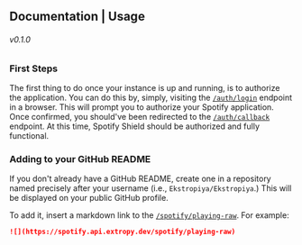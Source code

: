 ## Documentation | Usage

###### v0.1.0

### First Steps

The first thing to do once your instance is up and running, is to authorize the application. You can do this by, simply, visiting the [``/auth/login``](../api/README.md#get-authlogin) endpoint in a browser. This will prompt you to authorize your Spotify application. Once confirmed, you should've been redirected to the [``/auth/callback``](../api/README.md#get-authcallback) endpoint. At this time, Spotify Shield should be authorized and fully functional.

### Adding to your GitHub README

If you don't already have a GitHub README, create one in a repository named precisely after your username (i.e., ``Ekstropiya/Ekstropiya``.) This will be displayed on your public GitHub profile.

To add it, insert a markdown link to the [``/spotify/playing-raw``](../api/README.md#get-spotifyplaying-raw). For example:

```markdown
![](https://spotify.api.extropy.dev/spotify/playing-raw)
```